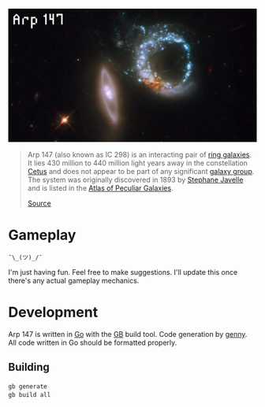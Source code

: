 ![Arp 147](assets/screenshots/Arp_147.jpg)

> Arp 147 (also known as IC 298) is an interacting pair of [ring galaxies](https://en.wikipedia.org/wiki/Ring_galaxies). It lies 430 million to 440 million light years away in the constellation [Cetus](https://en.wikipedia.org/wiki/Cetus) and does not appear to be part of any significant [galaxy group](https://en.wikipedia.org/wiki/Galaxy_group). The system was originally discovered in 1893 by [Stephane Javelle](https://en.wikipedia.org/wiki/Stephane_Javelle) and is listed in the [Atlas of Peculiar Galaxies](https://en.wikipedia.org/wiki/Atlas_of_Peculiar_Galaxies).
>
> [Source](https://en.wikipedia.org/wiki/Arp_147)

# Gameplay

`¯\_(ツ)_/¯`

I'm just having fun. Feel free to make suggestions. I'll update this once there's any actual gameplay mechanics.

# Development

Arp 147 is written in [Go](https://golang.org/) with the [GB](https://getgb.io/) build tool. Code generation by [genny](https://github.com/cheekybits/genny). All code written in Go should be formatted properly.

## Building

```bash
gb generate
gb build all
```
